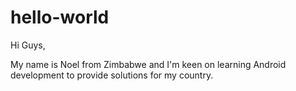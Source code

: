 # hello-world

Hi Guys,

My name is Noel from Zimbabwe and I'm keen on learning Android development to provide solutions for my country.

